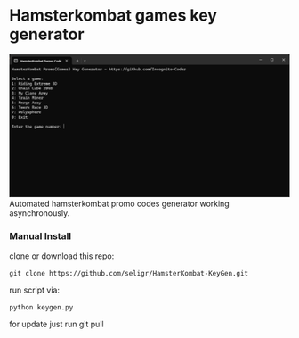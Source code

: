 # Hamsterkombat games key generator
![screen](https://github.com/Incognito-Coder/HamsterKombat-KeyGen/blob/main/images/scsh.png) \
Automated hamsterkombat promo codes generator working asynchronously.
### Manual Install
clone or download this repo:
```
git clone https://github.com/seligr/HamsterKombat-KeyGen.git
```
run script via:
```
python keygen.py
```
for update just run git pull